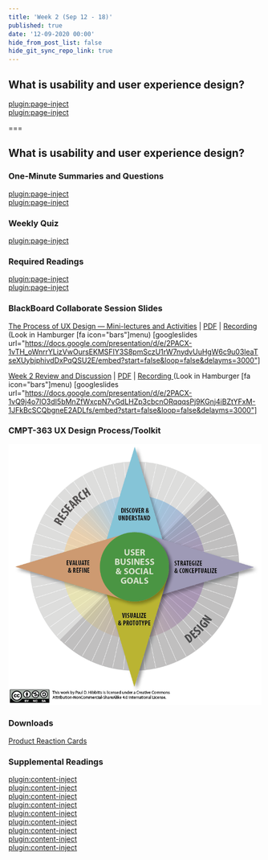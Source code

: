 ```yaml
---
title: 'Week 2 (Sep 12 - 18)'
published: true
date: '12-09-2020 00:00'
hide_from_post_list: false
hide_git_sync_repo_link: true
---
```


## What is usability and user experience design?

[plugin:page-inject](../../weekly-readings/week-02-1?template=partials/embedlycardlinkonly)  
[plugin:page-inject](../../weekly-readings/week-02-2?template=partials/embedlycardlinkonly)  

===

## **What is usability and user experience design?**

### One-Minute Summaries and Questions  
[plugin:page-inject](../../lms-assignments/one-minute-summaries/week-02-1)  
[plugin:page-inject](../../lms-assignments/one-minute-summaries/week-02-2)  

### Weekly Quiz
[plugin:page-inject](../../lms-assignments/weekly-review-quizzes/week-02)

### Required Readings  
[plugin:page-inject](../../weekly-readings/week-02-1)  
[plugin:page-inject](../../weekly-readings/week-02-2)  

### BlackBoard Collaborate Session Slides
[The Process of UX Design — Mini-lectures and Activities](https://docs.google.com/presentation/d/e/2PACX-1vTH_oWnrrYLizVwOursEKMSFIY3S8pmSczU1rW7nydvUuHgW6c9u03leaTseXUybjphivdDxPqQSU2E/pub?start=false&loop=false&delayms=3000) | [PDF](https://canvas.sfu.ca/courses/56304/files/folder/Downloads/Slides%20PDFs/Mini-Lectures%20and%20Activities/Week-02) | [Recording ](https://canvas.sfu.ca/courses/56304/external_tools/3544) (Look in Hamburger [fa icon="bars"]menu)
[googleslides url="https://docs.google.com/presentation/d/e/2PACX-1vTH_oWnrrYLizVwOursEKMSFIY3S8pmSczU1rW7nydvUuHgW6c9u03leaTseXUybjphivdDxPqQSU2E/embed?start=false&loop=false&delayms=3000"]

[Week 2 Review and Discussion](https://docs.google.com/presentation/d/e/2PACX-1vQ9j4o7lO3dI5bMnZfWxcpN7vGdLHZp3cbcnORqqqsPj9KGnj4iBZtYFxM-1JFkBcSCQbgneE2ADLfs/pub?start=false&loop=false&delayms=3000)  | [PDF](https://canvas.sfu.ca/courses/56304/files/folder/Downloads/Slides%20PDFs/Review%20and%20Discussion/Week-02) | [Recording ](https://canvas.sfu.ca/courses/56304/external_tools/3544) (Look in Hamburger [fa icon="bars"]menu)
[googleslides url="https://docs.google.com/presentation/d/e/2PACX-1vQ9j4o7lO3dI5bMnZfWxcpN7vGdLHZp3cbcnORqqqsPj9KGnj4iBZtYFxM-1JFkBcSCQbgneE2ADLfs/embed?start=false&loop=false&delayms=3000"]

### CMPT-363 UX Design Process/Toolkit
![CMPT-363 UX Design Process/Toolkit Diagram](ux-toolkit-8-no-numbers.png)

### Downloads
[Product Reaction Cards](https://canvas.sfu.ca/courses/56304/files/folder/Downloads/Product%20Reaction%20Cards)  

### Supplemental Readings  
[plugin:content-inject](../../ux-techniques-guide/what-is-usability-and-user-experience-design/agile-ux)  
[plugin:content-inject](../../ux-techniques-guide/what-is-usability-and-user-experience-design/design-ethics)  
[plugin:content-inject](../../ux-techniques-guide/what-is-usability-and-user-experience-design/journey-mapping)  
[plugin:content-inject](../../ux-techniques-guide/what-is-usability-and-user-experience-design/lean-ux)  
[plugin:content-inject](../../ux-techniques-guide/what-is-the-practice-of-multidevice-interaction-design/problem-statements)  
[plugin:content-inject](../../ux-techniques-guide/what-is-usability-and-user-experience-design/scenario-based-design)  
[plugin:content-inject](../../ux-techniques-guide/what-is-usability-and-user-experience-design/usability)  
[plugin:content-inject](../../ux-techniques-guide/what-is-usability-and-user-experience-design/user-centered-design)   
[plugin:content-inject](../../ux-techniques-guide/what-is-usability-and-user-experience-design/user-experience-design)  
